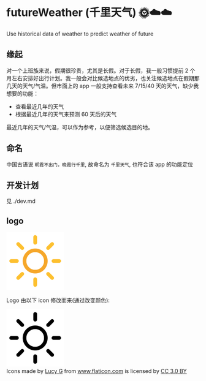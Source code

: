 # futureWeather (千里天气) 🌞☁️☁️

Use historical data of weather to predict weather of future

## 缘起

对一个上班族来说，假期很珍贵，尤其是长假。对于长假，我一般习惯提前 2 个月左右安排好出行计划。我一般会对比候选地点的优劣，也关注候选地点在假期那几天的天气/气温。但市面上的 app 一般支持查看未来 7/15/40 天的天气，缺少我想要的功能：

-   查看最近几年的天气
-   根据最近几年的天气来预测 60 天后的天气

最近几年的天气/气温，可以作为参考，以便筛选候选目的地。

## 命名

中国古语说 `朝霞不出门，晚霞行千里`, 故命名为 `千里天气`, 也符合该 app 的功能定位

## 开发计划

见 ./dev.md

## logo

<img src="./assets/logo/sun-changed.svg" width="150" />

Logo 由以下 icon 修改而来(通过改变颜色):

<img src="./assets/logo/sun.svg" width="150" />

<div>Icons made by <a href="https://www.flaticon.com/authors/lucy-g" title="Lucy G">Lucy G</a> from <a href="https://www.flaticon.com/"             title="Flaticon">www.flaticon.com</a> is licensed by <a href="http://creativecommons.org/licenses/by/3.0/"             title="Creative Commons BY 3.0" target="_blank">CC 3.0 BY</a></div>

